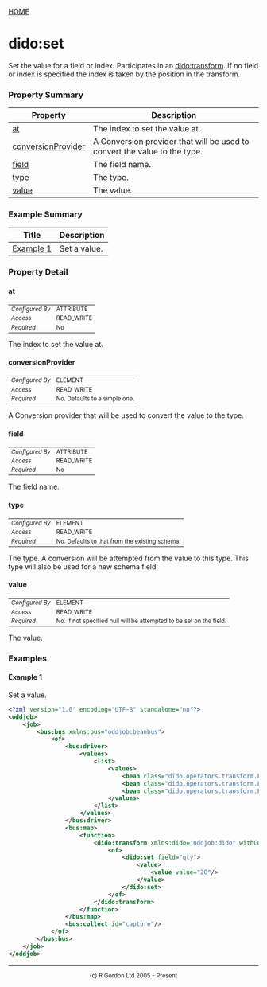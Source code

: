[HOME](../../../README.md)
# dido:set

Set the value for a field or index. Participates in an [dido:transform](../../../dido/operators/transform/TransformationFactory.md). If
no field or index is specified the index is taken by the position in the transform.

### Property Summary

| Property | Description |
| -------- | ----------- |
| [at](#propertyat) | The index to set the value at. | 
| [conversionProvider](#propertyconversionProvider) | A Conversion provider that will be used to convert the value to the type. | 
| [field](#propertyfield) | The field name. | 
| [type](#propertytype) | The type. | 
| [value](#propertyvalue) | The value. | 


### Example Summary

| Title | Description |
| ----- | ----------- |
| [Example 1](#example1) | Set a value. |


### Property Detail
#### at <a name="propertyat"></a>

<table style='font-size:smaller'>
      <tr><td><i>Configured By</i></td><td>ATTRIBUTE</td></tr>
      <tr><td><i>Access</i></td><td>READ_WRITE</td></tr>
      <tr><td><i>Required</i></td><td>No</td></tr>
</table>

The index to set the value at.

#### conversionProvider <a name="propertyconversionProvider"></a>

<table style='font-size:smaller'>
      <tr><td><i>Configured By</i></td><td>ELEMENT</td></tr>
      <tr><td><i>Access</i></td><td>READ_WRITE</td></tr>
      <tr><td><i>Required</i></td><td>No. Defaults to a simple one.</td></tr>
</table>

A Conversion provider that will be used to convert the value to the type.

#### field <a name="propertyfield"></a>

<table style='font-size:smaller'>
      <tr><td><i>Configured By</i></td><td>ATTRIBUTE</td></tr>
      <tr><td><i>Access</i></td><td>READ_WRITE</td></tr>
      <tr><td><i>Required</i></td><td>No</td></tr>
</table>

The field name.

#### type <a name="propertytype"></a>

<table style='font-size:smaller'>
      <tr><td><i>Configured By</i></td><td>ELEMENT</td></tr>
      <tr><td><i>Access</i></td><td>READ_WRITE</td></tr>
      <tr><td><i>Required</i></td><td>No. Defaults to that from the existing schema.</td></tr>
</table>

The type. A conversion will be attempted from the value to this type.
This type will also be used for a new schema field.

#### value <a name="propertyvalue"></a>

<table style='font-size:smaller'>
      <tr><td><i>Configured By</i></td><td>ELEMENT</td></tr>
      <tr><td><i>Access</i></td><td>READ_WRITE</td></tr>
      <tr><td><i>Required</i></td><td>No. If not specified null will be attempted to be set on the field.</td></tr>
</table>

The value.


### Examples
#### Example 1 <a name="example1"></a>

Set a value.
```xml
<?xml version="1.0" encoding="UTF-8" standalone="no"?>
<oddjob>
    <job>
        <bus:bus xmlns:bus="oddjob:beanbus">
            <of>
                <bus:driver>
                    <values>
                        <list>
                            <values>
                                <bean class="dido.operators.transform.FruitData" price="27.2" qty="5" type="Apple"/>
                                <bean class="dido.operators.transform.FruitData" price="31.6" qty="10" type="Orange"/>
                                <bean class="dido.operators.transform.FruitData" price="22.1" qty="7" type="Pear"/>
                            </values>
                        </list>
                    </values>
                </bus:driver>
                <bus:map>
                    <function>
                        <dido:transform xmlns:dido="oddjob:dido" withCopy="true">
                            <of>
                                <dido:set field="qty">
                                    <value>
                                        <value value="20"/>
                                    </value>
                                </dido:set>
                            </of>
                        </dido:transform>
                    </function>
                </bus:map>
                <bus:collect id="capture"/>
            </of>
        </bus:bus>
    </job>
</oddjob>
```



-----------------------

<div style='font-size: smaller; text-align: center;'>(c) R Gordon Ltd 2005 - Present</div>
